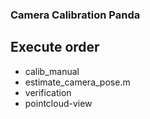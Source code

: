 ### Camera Calibration Panda
## Execute order
- calib_manual
- estimate_camera_pose.m
- verification
- pointcloud-view
